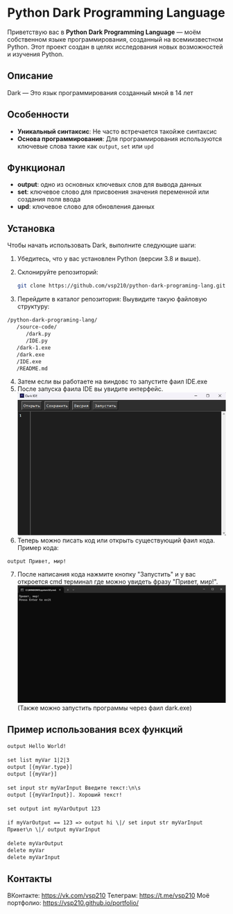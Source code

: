 # Python Dark Programming Language

Приветствую вас в **Python Dark Programming Language** — моём собственном языке программирования, созданный на всемиизвестном Python. Этот проект создан в целях исследования новых возможностей и изучения Python.

## Описание

Dark — Это язык программирования созданный мной в 14 лет

## Особенности

- **Уникальный синтаксис**: Не часто встречается такойже синтаксис
- **Основа программирования**: Для программирования используются ключевые слова такие как `output`, `set` или `upd`

## Функционал

- **output**: одно из основных ключевых слов для вывода данных
- **set**: ключевое слово для присвоения значения переменной или создания поля ввода
- **upd**: ключевое слово для обновления данных

## Установка

Чтобы начать использовать Dark, выполните следующие шаги:

1. Убедитесь, что у вас установлен Python (версии 3.8 и выше).
2. Склонируйте репозиторий:

   ```bash
   git clone https://github.com/vsp210/python-dark-programing-lang.git
   ```

3. Перейдите в каталог репозитория:
Выувидите такую файловую структуру:
```
/python-dark-programing-lang/
   /source-code/
      /dark.py
      /IDE.py
   /dark-1.exe
   /dark.exe
   /IDE.exe
   /README.md
```
4. Затем если вы работаете на виндовс то запустите фаил IDE.exe
5. После запуска фаила IDE вы увидите интерфейс.
![Моя картинка](src/run_IDE.png)
6. Теперь можно писать код или открыть существующий фаил кода.
Пример кода:
```dark
output Привет, мир!
```
7. После написания кода нажмите кнопку "Запустить" и у вас откроется cmd терминал где можно увидеть фразу "Привет, мир!".
![Моя картинка](src/run_code.png)
(Также можно запустить программы через фаил dark.exe)

## Пример использования всех функций
```Dark
output Hello World!

set list myVar 1|2|3
output [{myVar.type}]
output [{myVar}]

set input str myVarInput Введите текст:\n\s
output [{myVarInput}]. Хороший текст!

set output int myVarOutput 123

if myVarOutput == 123 => output hi \|/ set input str myVarInput Привет\n \|/ output myVarInput

delete myVarOutput
delete myVar
delete myVarInput
```

## Контакты
ВКонтакте: https://vk.com/vsp210
Телеграм: https://t.me/vsp210
Моё портфолио: https://vsp210.github.io/portfolio/
